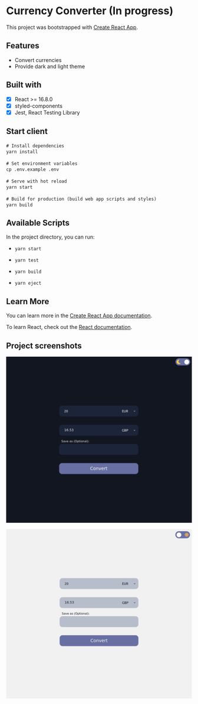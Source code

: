 # Currency Converter (In progress)

This project was bootstrapped with [Create React App](https://github.com/facebook/create-react-app).
## Features
* Convert currencies
* Provide dark and light theme

## Built with
* [x] React >= 16.8.0
* [x] styled-components
* [x] Jest, React Testing Library

## Start client
```
# Install dependencies
yarn install

# Set environment variables
cp .env.example .env

# Serve with hot reload
yarn start

# Build for production (build web app scripts and styles)
yarn build

```
## Available Scripts

In the project directory, you can run:

* `yarn start`

* `yarn test`

* `yarn build`

* `yarn eject`

## Learn More

You can learn more in the [Create React App documentation](https://facebook.github.io/create-react-app/docs/getting-started).

To learn React, check out the [React documentation](https://reactjs.org/).

## Project screenshots

![Dark mode](/screenshots/CurrencyConverterDark.png?raw=true "Dark Mode")

![Light mode](/screenshots/CurrencyConverterLight.png?raw=true "Light Mode")
